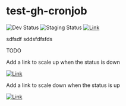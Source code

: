 # test-gh-cronjob

![Dev Status](https://img.shields.io/badge/Aurora_Dev_Status-Down-red) ![Staging Status](https://img.shields.io/badge/Aurora_Staging_Status-Down-red) [![Link](https://img.shields.io/badge/Click_to_scale_up-yellow)](https://github.com/olaals/test-gh-cronjob/actions/workflows/scale_up.yml)


sdfsdf
sddsfdfsfds

TODO

Add a link to scale up when the status is down

[![Link](https://img.shields.io/badge/Click_to_scale_up-yellow)](https://github.com/olaals/test-gh-cronjob/actions/workflows/scale_up.yml)

Add a link to scale down when the status is up


[![Link](https://img.shields.io/badge/Click_to_scale_down-yellow)](https://github.com/olaals/test-gh-cronjob/actions/workflows/scale_down.yml)
